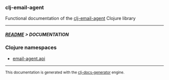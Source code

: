 
### clj-email-agent

Functional documentation of the [clj-email-agent](https://github.com/bithandshake/clj-email-agent) Clojure library

---



##### [README](../README.md) > DOCUMENTATION

### Clojure namespaces

* [email-agent.api](clj/email-agent/API.md)

---

<sub>This documentation is generated with the [clj-docs-generator](https://github.com/bithandshake/clj-docs-generator) engine.</sub>

